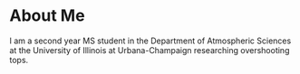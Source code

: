 # About Me

I am a second year MS student in the Department of Atmospheric Sciences at the University of Illinois at Urbana-Champaign researching overshooting tops. 
